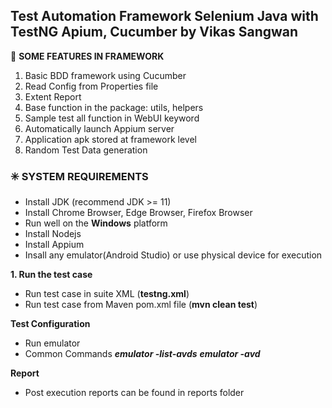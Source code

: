 
## Test Automation Framework Selenium Java with TestNG Apium, Cucumber by Vikas Sangwan

🔆 **SOME FEATURES IN FRAMEWORK**

1. Basic BDD framework using Cucumber
2. Read Config from Properties file
3. Extent Report
4. Base function in the package: utils, helpers
5. Sample test all function in WebUI keyword
6. Automatically launch Appium server
7. Application apk stored at framework level
8. Random Test Data generation

### ✳️ **SYSTEM REQUIREMENTS**

- Install JDK (recommend JDK >= 11)
- Install Chrome Browser, Edge Browser, Firefox Browser
- Run well on the **Windows** platform
- Install Nodejs
- Install Appium
- Insall any emulator(Android Studio) or use physical device for execution


**1. Run the test case**

- Run test case in suite XML (**testng.xml**)
- Run test case from Maven pom.xml file
  (**mvn clean test**)


**Test Configuration**

- Run emulator
- Common Commands
  ***emulator -list-avds***
  ***emulator -avd <device name>***



**Report**

- Post execution reports can be found in reports folder

